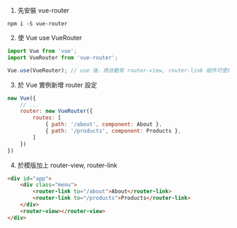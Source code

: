 1. 先安裝 vue-router

```shell
npm i -S vue-router
```

2. 使 Vue use VueRouter

```javascript
import Vue from 'vue';
import VueRouter from 'vue-router';

Vue.use(VueRouter); // use 後，將自動有 router-view, router-link 組件可使用
```

3. 於 Vue 實例新增 router 設定
```javascript
new Vue({
    // ...
    router: new VueRouter({
        routes: [
            { path: '/about', component: About },
            { path: '/products', component: Products },
        ]
    })
})
```

4. 於模版加上 router-view, router-link

```html
<div id="app">
    <div class="menu">
        <router-link to="/about">About</router-link>
        <router-link to="/products">Products</router-link>
    </div>
    <router-view></router-view>
</div>
```